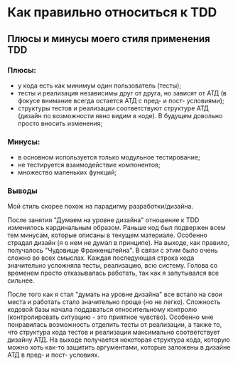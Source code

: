 # Как правильно относиться к TDD
## Плюсы и минусы моего стиля применения TDD

### Плюсы:  
 - у кода есть как минимум один пользователь (тесты);
 - тесты и реализация независимы друг от друга, но зависят от АТД (в фокусе внимание всегда остается АТД с пред- и пост- условиями);
 - структуры тестов и реализации соответствуют структуре АТД (дизайн по возможности явно видим в коде). В будущем довольно просто вносить изменения;

### Минусы:  
 - в основном используется только модульное тестирование;
 - не тестируется взаимодействие компонентов;
 - множество маленьких функций;

### Выводы

Мой стиль скорее похож на парадигму разработки/дизайна.

После занятия "Думаем на уровне дизайна" отношение к TDD изменилось кардинальным образом. 
Раньше код был подвержен всем тем минусам, которые описаны в текущем материале. Особенно страдал дизайн (я о нем не думал в принципе). На выходе, как правило, получалось "Чудовище Франкенштейна".
В связи с этим было очень сложно во всех смыслах. Каждая последующая строка кода значительно усложняла тесты, реализацию, всю систему. Голова со временем просто отказывалась работать, так как я запутывался все сильнее.

После того как я стал "думать на уровне дизайна" все встало на свои места и работать стало значительно проще (но не легко).
Сложность кодовой базы начала поддаваться относительному контролю (контролировать ситуацию - это приятное чувство). 
Особенно мне понравилась возможность отделить тесты от реализации, а также то, что структура кода тестов и реализации максимально соответствует дизайну АТД. На выходе получается некоторая структура кода, которую можно хоть как-то защитить аргументами, которые заложены в дизайне АТД в пред- и пост- условиях.
